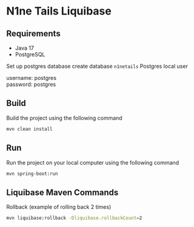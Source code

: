 # N1ne Tails Liquibase

## Requirements
- Java 17
- PostgreSQL

Set up postgres database create database `n1netails`
Postgres local user

username: postgres \
password: postgres

## Build
Build the project using the following command
```bash
mvn clean install
```

## Run
Run the project on your local computer using the following command
```bash
mvn spring-boot:run
```

## Liquibase Maven Commands

Rollback (example of rolling back 2 times)
```bash
mvn liquibase:rollback -Dliquibase.rollbackCount=2
```
